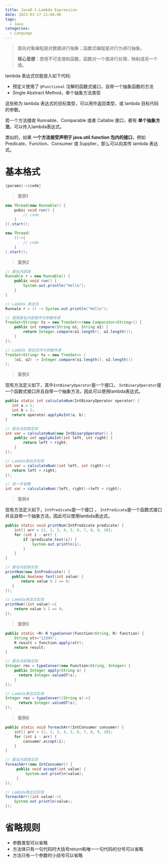 ```yaml
---
title: Java8-1-Lambda Expression
date: 2023-03-17 21:04:06
tags: 
  - Java
categories: 
  - Language
---
```


> 面向对象编程是对数据进行抽象；函数式编程是对行为进行抽象。
>
> **核心思想**：使用不可变值和函数，函数对一个值进行处理，映射成另一个值。

lambda 表达式仅能放入如下代码:

* 预定义使用了 `@Functional` 注解的函数式接口，自带一个抽象函数的方法
* Single Abstract Method，单个抽象方法类型

这些称为 lambda 表达式的目标类型，可以用作返回类型，或 lambda 目标代码的参数。

若一个方法接收 Runnable、Comparable 或者 Callable 接口，都有 **单个抽象方法**，可以传入lambda表达式。

类似的，如果 **一个方法接受声明于 java.util.function 包内的接口**，例如 Predicate、Function、Consumer 或 Supplier，那么可以向其传 lambda 表达式。

# 基本格式

```java
{params}->{code}
```

> 案例1

```java
new Thread(new Runnable() {
    pubic void run() {
        // code
    }
}).start();

new Thread(
    ()->{
        // code
    }
).start();
```

> 案例2

```java
// 匿名内部类
Runnable r = new Runnable() {
    public void run() {
        System.out.println("Hello");
    }
}

// Lambda 表达式
Runnale r = () -> System.out.println("Hello");
```

```java
// 使用匿名内部类作为参数传递
TreeSet<String> ts = new TreeSet<>(new Comparator<String>() {
    public int compare(String o1, String o2) {
        return Integer.compare(o1.length(), o2.length());
    }
});

// Lambda 表达式作为参数传递
TreeSet<String> ts = new TreeSet<> (
	(o1, o2) -> Integer.compare(o1.length(), o2.length())
);
```

> 案例3

 现有方法定义如下，其中`IntBinaryOperator`是一个接口， `IntBinaryOperator`是一个函数式接口并且自带一个抽象方法，因此可以使用lambda表达式。 

 ```java
public static int calculateNum(IntBinaryOperator operator) {
    int a = 1;
    int b = 2;
    return operator.applyAsInt(a, b);
}
 ```

```java
// 匿名内部类实现
int var = calculateNum(new IntBinaryOperator() {
    public int applyAsInt(int left, int right) {
        return left + right;
    } 
});

// Lambda表达式实现
int var = calculateNum((int left, int right)->{
   return left + right;
});

// 进一步省略
int var = calculateNum((left, right)->left + right);
```

> 案例4

现有方法定义如下，`IntPredicate`是一个接口 ， `IntPredicate`是一个函数式接口并且自带一个抽象方法，因此可以使用lambda表达式。 

```java
public static void printNum(IntPredicate predicate) {
    int[] arr = {1, 2, 3, 4, 5, 6, 7, 8, 9, 10};
    for (int i : arr) {
        if (predicate.test(i)) {
            System.out.println(i);
        }
    }
}
```

```java
// 匿名内部类实现
printNum(new IntPredicate() {
   public boolean test(int value) {
       return value % 2 == 0;
   } 
});

// Lambda表达式实现
printNum((int value)->{
    return value % 2 == 0;
});
```

> 案例5

```java
public static <R> R typeConver(Function<String, R> function) {
    String str="12345";
    R result = function.apply(str);
    return result;
}
```

```java
// 匿名内部类实现
Integer res = typeConver(new Function<String, Integer> {
    public Integer apply(String s) {
      return Integer.valueOf(s);  
    }
});

// Lambda表达式实现
Integer res = typeConver((String s)->{
      return Integer.valueOf(s);  
});
```

> 案例6

```java
public static void foreachArr(IntConsumer consumer) {
    int[] arr = {1, 2, 3, 4, 5, 6, 7, 8, 9, 10};
    for (int i : arr) {
        consumer.accept(i);
    }
}
```

```java
// 匿名内部类实现
foreachArr(new IntConsumer() {
     public void accept(int value) {
         System.out.println(value);
     }
});

// Lambda表达式实现
foreachArr((int value)->{
    System.out.println(value);
});
```

# 省略规则

- 参数类型可以省略
- 方法体只有一句代码时大括号return和唯一一句代码的分号可以省略
- 方法只有一个参数时小括号可以省略